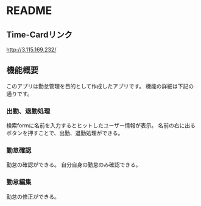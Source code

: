 # README

## Time-Cardリンク
http://3.115.169.232/

## 機能概要
このアプリは勤怠管理を目的として作成したアプリです。
機能の詳細は下記の通りです。

### 出勤、退勤処理
検索formに名前を入力するとヒットしたユーザー情報が表示。
名前の右に出るボタンを押すことで、出勤、退勤処理ができる。

### 勤怠確認
勤怠の確認ができる。
自分自身の勤怠のみ確認できる。

### 勤怠編集
勤怠の修正ができる。